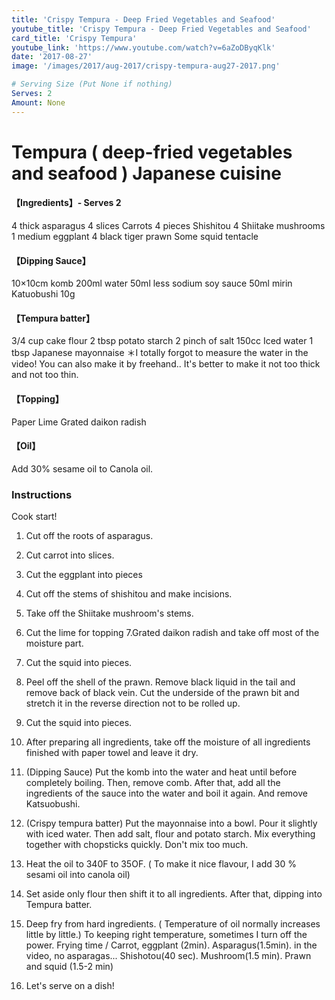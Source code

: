 ```yaml
---
title: 'Crispy Tempura - Deep Fried Vegetables and Seafood'
youtube_title: 'Crispy Tempura - Deep Fried Vegetables and Seafood'
card_title: 'Crispy Tempura'
youtube_link: 'https://www.youtube.com/watch?v=6aZoDByqKlk'
date: '2017-08-27'
image: '/images/2017/aug-2017/crispy-tempura-aug27-2017.png'

# Serving Size (Put None if nothing)
Serves: 2
Amount: None
---
```


# Tempura ( deep-fried vegetables and seafood ) Japanese cuisine

#### 【Ingredients】- Serves 2
4 thick asparagus
4 slices Carrots
4 pieces Shishitou
4 Shiitake mushrooms
1 medium eggplant
4 black tiger prawn
Some squid tentacle

#### 【Dipping Sauce】
10×10cm komb
200ml water
50ml less sodium soy sauce
50ml mirin
Katuobushi 10g

#### 【Tempura batter】
3/4 cup cake flour
2 tbsp potato starch
2 pinch of salt
150cc Iced water
1 tbsp Japanese mayonnaise
＊I totally forgot to measure the water in the video! You can also make it by freehand.. It's better to make it not too thick and not too thin.

#### 【Topping】
Paper
Lime
Grated daikon radish

#### 【Oil】
Add 30% sesame oil to Canola oil.

### Instructions
Cook start!
1.  Cut off the roots of asparagus.
2.  Cut carrot into slices.
3.  Cut the eggplant into pieces
4.  Cut off the stems of shishitou and make incisions.
5.  Take off the Shiitake mushroom's stems.
6.  Cut the lime for topping
    7.Grated daikon radish and take off most of the moisture part.
7.  Cut the squid into pieces.
8.  Peel off the shell of the prawn. Remove black liquid in the tail and remove back of black vein. Cut the underside of the prawn bit and stretch it in the reverse direction not to be rolled up.
9.  Cut the squid into pieces.
10. After preparing all ingredients, take off the moisture of all ingredients finished with paper towel and leave it dry.

11. (Dipping Sauce)
    Put the komb into the water and heat until before completely boiling. Then, remove comb. After that, add all the ingredients of the sauce into the water and boil it again. And remove Katsuobushi.

12. (Crispy tempura batter)
    Put the mayonnaise into a bowl. Pour it slightly with iced water. Then add salt, flour and potato starch. Mix everything together with chopsticks quickly. Don't mix too much.

13. Heat the oil to 340F to 35OF. ( To make it nice flavour, I add 30 % sesami oil into canola oil)
14. Set aside only flour then shift it to all ingredients. After that, dipping into Tempura batter.
15. Deep fry from hard ingredients. ( Temperature of oil normally increases little by little.) To keeping right temperature, sometimes I turn off the power. Frying time / Carrot, eggplant (2min). Asparagus(1.5min). in the video, no asparagas... Shishotou(40 sec). Mushroom(1.5 min). Prawn and squid (1.5-2 min)
16. Let's serve on a dish!
